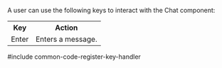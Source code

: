 A user can use the following keys to interact with the Chat component: 

<table class="dx-table">
    <tr>
        <th>Key</th>
        <th>Action</th>
    </tr>
    <tr>
        <td>Enter</td>
        <td>Enters a message.</td>
    </tr>
</table>

#include common-code-register-key-handler